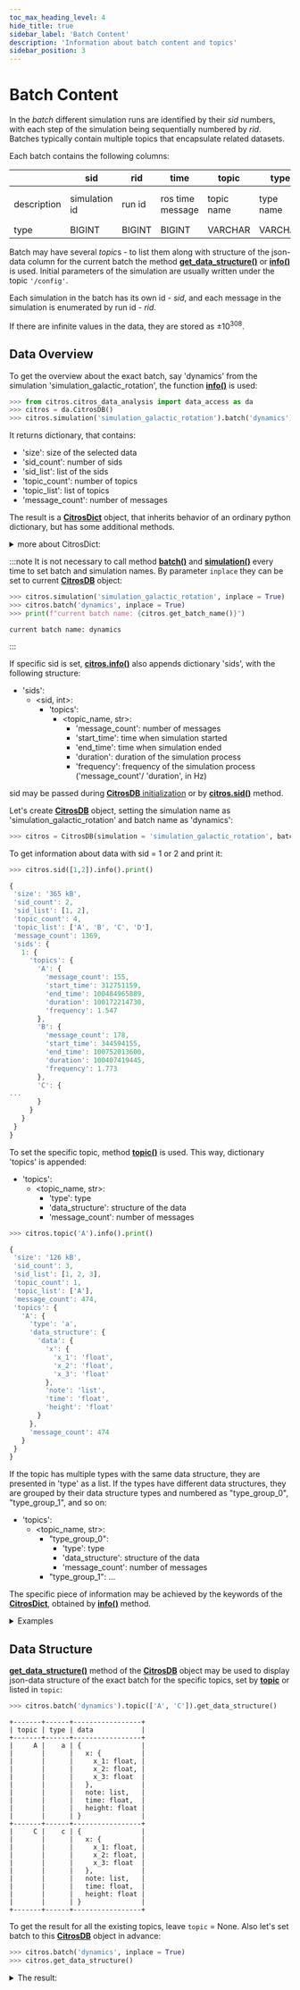 ```yaml
---
toc_max_heading_level: 4
hide_title: true
sidebar_label: 'Batch Content'
description: 'Information about batch content and topics'
sidebar_position: 3
---
```

# Batch Content

In the *batch* different simulation runs are identified by their *sid* numbers, with each step of the simulation being sequentially numbered by *rid*. Batches typically contain multiple topics that encapsulate related datasets.

Each batch contains the following columns:

|| sid | rid | time | topic | type| data |
|--|--|--|--|--|--|--|
|description | simulation id| run id| ros time message | topic name| type name | json-format data|
|type| BIGINT | BIGINT | BIGINT  | VARCHAR | VARCHAR | JSONB |

Batch may have several *topic*s - to list them along with structure of the json-data column for the current batch the method [**get_data_structure()**](batch_content.md#data-structure) or [**info()**](batch_content.md#data-overview) is used. Initial parameters of the simulation are usually written under the topic `'/config'`.

Each simulation in the batch has its own id - *sid*, and each message in the simulation is enumerated by run id - *rid*.

If there are infinite values in the data, they are stored as $\pm 10^{308}$.

## Data Overview

To get the overview about the exact batch, say 'dynamics' from the simulation 'simulation_galactic_rotation', the function [**info()**](../documentation/data_access/citros_db.md#citros_data_analysis.data_access.citros_db.CitrosDB.info) is used:

```python
>>> from citros.citros_data_analysis import data_access as da
>>> citros = da.CitrosDB()
>>> citros.simulation('simulation_galactic_rotation').batch('dynamics').info()
```
It returns dictionary, that contains:
* 'size': size of the selected data
* 'sid_count': number of sids
* 'sid_list': list of the sids
* 'topic_count': number of topics
* 'topic_list': list of topics
* 'message_count': number of messages

The result is a [**CitrosDict**](../documentation/data_access/citros_dict.md#citros_data_analysis.data_access.citros_dict.CitrosDict) object, that inherits behavior of an ordinary python dictionary, but has some additional methods.

<details>
  <summary>more about CitrosDict:</summary>

[**CitrosDict**](../documentation/data_access/citros_dict.md#citros_data_analysis.data_access.citros_dict.CitrosDict) object can be converted to json string by the method [**to_json()**](../documentation/data_access/citros_dict.md#citros_data_analysis.data_access.citros_dict.CitrosDict.to_json):

```python
>>> citros.simulation('simulation_galactic_rotation').batch('dynamics').info().to_json()
```
```js
{
  "size": "534 kB",
  "sid_count": 3,
  "sid_list": [
    1,
    2,
    3
  ],
  "topic_count": 4,
  "topic_list": [
    "A",
    "B",
    "C",
    "D"
  ],
  "message_count": 2000
}
```
or printed by the method [**print()**](../documentation/data_access/citros_dict.md#citros_data_analysis.data_access.citros_dict.CitrosDict.print):

```python
>>> citros.simulation('simulation_galactic_rotation').batch('dynamics').info().print()
```
```js
{
 'size': '534 kB',
 'sid_count': 3,
 'sid_list': [1, 2, 3],
 'topic_count': 4,
 'topic_list': ['A', 'B', 'C', 'D'],
 'message_count': 2000
}
```
</details>

:::note
It is not necessary to call method [**batch()**](batch_overview.md#setting-batch) and [**simulation()**](batch_overview.md#setting-simulation) every time to set batch and simulation names. By parameter `inplace` they can be set to current [**CitrosDB**](getting_started.md#connection-to-the-database) object:
```python
>>> citros.simulation('simulation_galactic_rotation', inplace = True)
>>> citros.batch('dynamics', inplace = True)
>>> print(f"current batch name: {citros.get_batch_name()}")
```
```text
current batch name: dynamics
```
:::

If specific sid is set, [**citros.info()**](../documentation/data_access/citros_db.md#citros_data_analysis.data_access.citros_db.CitrosDB.info) also appends dictionary 'sids', with the following structure:
* 'sids':
    * <sid, int>:
        * 'topics': 
            * <topic_name, str>:
               * 'message_count': number of messages
               * 'start_time': time when simulation started
               * 'end_time': time when simulation ended
               * 'duration': duration of the simulation process
               * 'frequency': frequency of the simulation process ('message_count'/ 'duration', in Hz)

sid may be passed during [**CitrosDB** initialization](getting_started.md#connection-to-the-database) or by [**citros.sid()**](query_data.md#sid-constraints) method.

Let's create [**CitrosDB**](getting_started.md#connection-to-the-database) object, setting the simulation name as 'simulation_galactic_rotation' and batch name as 'dynamics':

```python
>>> citros = CitrosDB(simulation = 'simulation_galactic_rotation', batch = 'dynamics')
```

To get information about data with sid = 1 or 2 and print it:

```python
>>> citros.sid([1,2]).info().print()
```
```js
{
 'size': '365 kB',
 'sid_count': 2,
 'sid_list': [1, 2],
 'topic_count': 4,
 'topic_list': ['A', 'B', 'C', 'D'],
 'message_count': 1369,
 'sids': {
   1: {
     'topics': {
       'A': {
         'message_count': 155,
         'start_time': 312751159,
         'end_time': 100484965889,
         'duration': 100172214730,
         'frequency': 1.547
       },
       'B': {
         'message_count': 178,
         'start_time': 344594155,
         'end_time': 100752013600,
         'duration': 100407419445,
         'frequency': 1.773
       },
       'C': {
...
       }
     }
   }
 }
}
```

To set the specific topic, method [**topic()**](../documentation/data_access/citros_db.md#citros_data_analysis.data_access.citros_db.CitrosDB.topic) is used.
This way, dictionary 'topics' is appended:
    
* 'topics':
    * <topic_name, str>:
        * 'type': type
        * 'data_structure': structure of the data
        * 'message_count': number of messages

```python
>>> citros.topic('A').info().print()
```
```js
{
 'size': '126 kB',
 'sid_count': 3,
 'sid_list': [1, 2, 3],
 'topic_count': 1,
 'topic_list': ['A'],
 'message_count': 474,
 'topics': {
   'A': {
     'type': 'a',
     'data_structure': {
       'data': {
         'x': {
           'x_1': 'float',
           'x_2': 'float',
           'x_3': 'float'
         },
         'note': 'list',
         'time': 'float',
         'height': 'float'
       }
     },
     'message_count': 474
   }
 }
}
```
If the topic has multiple types with the same data structure, they are presented in 'type' as a list. If the types have different data structures, they are grouped by their data structure types and numbered as "type_group_0", "type_group_1", and so on:
* 'topics':
    * <topic_name, str>:
        * "type_group_0":
            * 'type': type
            * 'data_structure': structure of the data
            * 'message_count': number of messages
        * "type_group_1":
           ...

The specific piece of information may be achieved by the keywords of the [**CitrosDict**](../documentation/data_access/citros_dict.md#citros_data_analysis.data_access.citros_dict.CitrosDict), obtained by [**info()**](../documentation/data_access/citros_db.md#citros_data_analysis.data_access.citros_db.CitrosDB.info) method.

<details>
  <summary>Examples</summary>

- Get total number of messages for sid = 1 or 2:

```python
#get information about sid equals 1 or 2 and assign the result to the variable 'inf_12':
inf_12 = citros.sid([1,2]).info()

#access number of messages by key 'message_count' and assign it to 'num':
num = inf_12['message_count']

#print:
print(f'total number of messages where sid = 1 or 2: {num}')
```
The result is:
```python
total number of messages where sid = 1 or 2: 1369
```

- Get number of messages for topic 'A' for each of these sids:
```python
#for sid equals 1, for topic 'A' get number of messages by 'message_count':
num_1 = inf_12['sids'][1]['topics']['A']['message_count']

#get number of messages for sid = 2, topic 'A':
num_2 = inf_12['sids'][2]['topics']['A']['message_count']

#print both numbers:
print(f'Number of messages in "A" for sid = 1: {num_1}, for sid = 2: {num_2}')
```
The output:
```text
Number of messages in "A" for sid = 1: 155, for sid = 2: 164
```
- Get structure of the topic 'A' and the total number of messages for this topic:
```python
#get information about topic 'A' and assign the resulting dictionary to the variable 'inf_A'
inf_A = citros.topic('A').info()

#get number of messages by 'message_count' keyword:
num = inf_A['message_count']

#print number of messages:
print(f'total number of messages in topic "A": {num}')

#print structure of the json-data column:
inf_A['topics']['A']['data_structure']['data'].print()
```
The result is:
```js
total number of messages in topic "A": 474
{
 'x': {
   'x_1': 'float',
   'x_2': 'float',
   'x_3': 'float'
 },
 'note': 'list',
 'time': 'float',
 'height': 'float'
}
```
</details>


## Data Structure

[**get_data_structure()**](../documentation/data_access/citros_db.md#citros_data_analysis.data_access.citros_db.CitrosDB.get_data_structure) method of the [**CitrosDB**](getting_started.md#connection-to-the-database) object may be used to display json-data structure of the exact batch for the specific topics, set by [**topic**](../documentation/data_access/citros_db.md#citros_data_analysis.data_access.citros_db.CitrosDB.topic) or listed in `topic`:

```python
>>> citros.batch('dynamics').topic(['A', 'C']).get_data_structure()
```
```text
+-------+------+-----------------+
| topic | type | data            |
+-------+------+-----------------+
|     A |    a | {               |
|       |      |   x: {          |
|       |      |     x_1: float, |
|       |      |     x_2: float, |
|       |      |     x_3: float  |
|       |      |   },            |
|       |      |   note: list,   |
|       |      |   time: float,  |
|       |      |   height: float |
|       |      | }               |
+-------+------+-----------------+
|     C |    c | {               |
|       |      |   x: {          |
|       |      |     x_1: float, |
|       |      |     x_2: float, |
|       |      |     x_3: float  |
|       |      |   },            |
|       |      |   note: list,   |
|       |      |   time: float,  |
|       |      |   height: float |
|       |      | }               |
+-------+------+-----------------+
```

To get the result for all the existing topics, leave `topic` = None. Also let's set batch to this [**CitrosDB**](getting_started.md#connection-to-the-database) object in advance:

```python
>>> citros.batch('dynamics', inplace = True)
>>> citros.get_data_structure()
```
<details>
  <summary>The result:</summary>

```text
+-------+------+-----------------+
| topic | type | data            |
+-------+------+-----------------+
|     A |    a | {               |
|       |      |   x: {          |
|       |      |     x_1: float, |
|       |      |     x_2: float, |
|       |      |     x_3: float  |
|       |      |   },            |
|       |      |   note: list,   |
|       |      |   time: float,  |
|       |      |   height: float |
|       |      | }               |
+-------+------+-----------------+
|     B |    b | {               |
|       |      |   x: {          |
|       |      |     x_1: float, |
|       |      |     x_2: float, |
|       |      |     x_3: float  |
|       |      |   },            |
|       |      |   note: list,   |
|       |      |   time: float,  |
|       |      |   height: float |
|       |      | }               |
+-------+------+-----------------+
|     C |    c | {               |
|       |      |   x: {          |
|       |      |     x_1: float, |
|       |      |     x_2: float, |
|       |      |     x_3: float  |
|       |      |   },            |
|       |      |   note: list,   |
|       |      |   time: float,  |
|       |      |   height: float |
|       |      | }               |
+-------+------+-----------------+
```
</details>
